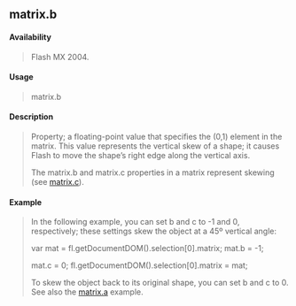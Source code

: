## matrix.b

#### Availability

> Flash MX 2004.

#### Usage

> matrix.b

#### Description

> Property; a floating-point value that specifies the (0,1) element in the matrix. This value represents the vertical skew of a shape; it causes Flash to move the shape’s right edge along the vertical axis.
>
> The matrix.b and matrix.c properties in a matrix represent skewing (see [matrix.c](#matrix.c)).

#### Example

> In the following example, you can set b and c to -1 and 0, respectively; these settings skew the object at a 45º vertical angle:
>
> var mat = fl.getDocumentDOM().selection\[0\].matrix; mat.b = -1;
>
> mat.c = 0; fl.getDocumentDOM().selection\[0\].matrix = mat;
>
> To skew the object back to its original shape, you can set b and c to 0. See also the [matrix.a](#_bookmark727) example.

<span id="matrix.c" class="anchor"></span>

